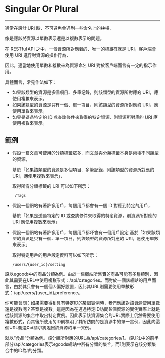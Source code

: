 # Singular Or Plural

---

通常在設計 URI 時，不可避免會遇到一些命名上的抉擇，

像是應該將資源以單數表示還是以複數表示的問題。

在 RESTful API 之中，一個資源所對應到的、唯一的標識符就是 URI，客戶端會使用 URI 進行對資源的操作行為，

因此，適當地使用單數和複數來為資源命名 URI 對於客戶端而言有一定的指示作用。

具體而言，常見作法如下：

* 如果該類型的資源是多個項目、多筆記錄，則該類型的資源所對應的 URI，應使用複數來表示。
* 如果該類型的資源是只有一個、單一項目，則該類型的資源所對應的 URI，應使用單數來表示。
* 如果是透過特定的 ID 或查詢條件來取得的特定資源，則資源所對應的 URI 應使用複數來表示。

## 範例

* 假設一篇文章可使用的分類標籤眾多，而文章與分類標籤本身是兩種不同類型的資源，  

  基於「如果該類型的資源是多個項目、多筆記錄，則該類型的資源所對應的 URI，應使用複數來表示」，   

  取得所有分類標籤的 URI 可以如下所示：

  ```
   /Tags
  ```

* 假設一個網站有著許多用戶，每個用戶都會有一個 ID 對應到特定的用戶， 

  基於「如果是透過特定的 ID 或查詢條件來取得的特定資源，則資源所對應的 URI 應使用複數來表示」


* 假設一個網站有著許多用戶，每個用戶都吥會有一個用戶設定
  基於「如果該類型的資源是只有一個、單一項目，則該類型的資源所對應的 URI，應使用單數來表示」

  取得特定用戶的用戶設定資料可以如下所示：

  ```
  /users/{user_id}/setting
  ```


設以egoods中的商品分類為例。由於一個網站所售賣的商品可能有多種類別，因此其需要在URL中使用複數形式：\/api\/categories。而對於一個該網站的用戶而言，由於其只會有一個個人偏好設置，因此其URL則需要使用單數形式：\/api\/users\/{user\_id}\/preference。

你可能會問：如果需要得到具有特定ID的某個實例時，我們應該對該資源使用單數還是複數呢？答案是複數。這是因為在通過特定ID訪問某個資源的實例實際上就是從該資源的集合中取出特定實例。因此表示該資源集合的URL實際上仍然需要使用複數形式，而其後所使用的ID則標明了其所訪問的是資源中的單一實例，因此向這個URL發送Get請求將返回該資源的單一實例。

就以“食品”分類為例。該分類所對應的URL為\/api\/categories\/1。該URL中的前半部分\/api\/categories表示egoods網站中所有分類的集合，而1則表示在該分類集合中的ID為1的分類。

